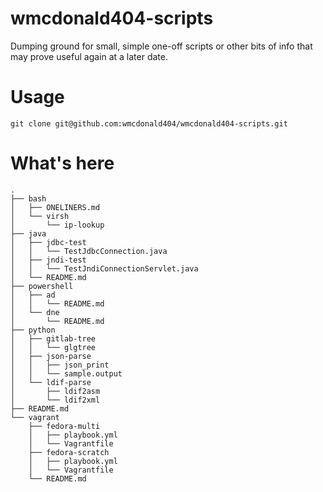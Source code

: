 # wmcdonald404-scripts
Dumping ground for small, simple one-off scripts or other bits of info that may prove useful again at a later date.

# Usage

```
git clone git@github.com:wmcdonald404/wmcdonald404-scripts.git
```

# What's here

```
.
├── bash
│   ├── ONELINERS.md
│   └── virsh
│       └── ip-lookup
├── java
│   ├── jdbc-test
│   │   └── TestJdbcConnection.java
│   ├── jndi-test
│   │   └── TestJndiConnectionServlet.java
│   └── README.md
├── powershell
│   ├── ad
│   │   └── README.md
│   └── dne
│       └── README.md
├── python
│   ├── gitlab-tree
│   │   └── glgtree
│   ├── json-parse
│   │   ├── json_print
│   │   └── sample.output
│   └── ldif-parse
│       ├── ldif2asm
│       └── ldif2xml
├── README.md
└── vagrant
    ├── fedora-multi
    │   ├── playbook.yml
    │   └── Vagrantfile
    ├── fedora-scratch
    │   ├── playbook.yml
    │   └── Vagrantfile
    └── README.md

```
